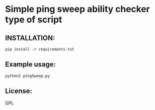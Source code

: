 # Simple ping sweep ability checker type of script
## INSTALLATION:
`pip install -r requirements.txt`
## Example usage:
`python2 pingSweep.py`

## License:
GPL